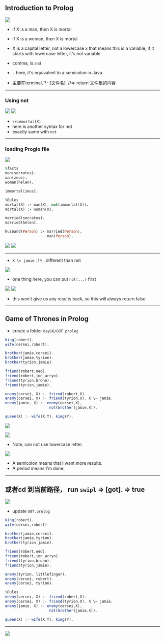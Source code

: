 ## Introduction to Prolog

![](img/2020-04-18-03-05-35.png)

- if X is a man, then X is mortal
- if X is a woman, then X is mortal
- X is a capital letter, not a lowercase x that means this is a variable, if it starts with 
  lowercase letter, it's not variable

- comma, is `and`
-  `.` here, it's equivalent to a semicolon in Java

- 主要在terminal,  ?- [文件名].   //=> return 文件里的内容
---


### Using not
![](img/2020-04-18-03-40-47.png)
![](img/2020-04-18-03-41-24.png)
- `\+immortal(X).`
- here is another syntax for not
- exactly same with `not`

---

### loading Proglo file
![](img/2020-05-13-23-28-35.png)

```ruby
%facts
man(socrates). 
man(zeus). 
woman(helen).

immortal(zeus).

%Rules
mortal(X) :- man(X), not(immortal(X)). 
mortal(X) :- woman(X).

married(socrates).
married(helen).

husband(Person) :- married(Person),
				   man(Person).
```
![](img/2020-05-13-23-33-10.png)
![](img/2020-05-14-02-13-25.png)




---
- `X \= jamie` ; != , different than not

![](img/2020-04-18-14-26-15.png)

- one thing here, you can put `not(...)` first

![](img/2020-04-18-14-27-00.png)
![](img/2020-04-18-14-28-26.png)
- this won't give us any results back, so this will always return false 

---

## Game of Thrones in Prolog 

- create a folder `day16/GOT.prolog`

```js
king(robert).
wife(cersei,robert).

brother(jamie,cersei). 
brother(jamie,tyrion). 
brother(tyrion,jamie).

friend(robert,ned). 
friend(robert,jon_arryn). 
friend(tyrion,bronn). 
friend(tyrion,jamie).

enemy(cersei, X) :- friend(robert,X). 
enemy(cersei, X) :- friend(tyrion,X), X \= jamie. 
enemy(jamie, X) :- enemy(cersei,X),
					not(brother(jamie,X)). 

queen(X) :- wife(X,Y), king(Y).
```

![](img/2020-04-18-14-49-22.png)

![](img/2020-04-18-14-54-28.png)

- Note, can not use lowercase letter.

![](img/2020-04-18-14-57-37.png)

- A semicolon means that I want more results.
- A period means I'm done.

---

## 或者cd 到当前路径， run `swipl` => [got]. => true

![](img/2020-04-19-01-20-08.png)

- update `GOT.prolog`

```js
king(robert).
wife(cersei,robert).

brother(jamie,cersei). 
brother(jamie,tyrion). 
brother(tyrion,jamie).

friend(robert,ned). 
friend(robert,jon_arryn). 
friend(tyrion,bronn). 
friend(tyrion,jamie).

enemy(tyrion, littlefinger).
enemy(cersei, robert).
enemy(cersei, tyrion).

%Rules
enemy(cersei, X) :- friend(robert,X). 
enemy(cersei, X) :- friend(tyrion,X), X \= jamie. 
enemy(jamie, X) :- enemy(cersei,X),
					not(brother(jamie,X)). 

queen(X) :- wife(X,Y), king(Y).
```
---

![](img/2020-04-19-01-27-11.png)


